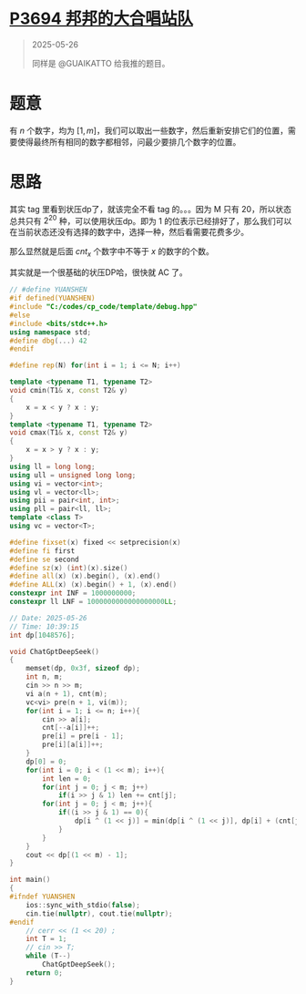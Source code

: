 # [P3694 邦邦的大合唱站队](https://www.luogu.com.cn/problem/P3694)

> 2025-05-26
>
> 同样是 @GUAIKATTO 给我推的题目。

# 题意

有 $n$ 个数字，均为 $[1, m]$，我们可以取出一些数字，然后重新安排它们的位置，需要使得最终所有相同的数字都相邻，问最少要排几个数字的位置。

# 思路

其实 tag 里看到状压dp了，就该完全不看 tag 的。。。因为 M 只有 $20$，所以状态总共只有 $2^{20}$ 种，可以使用状压dp。即为 $1$ 的位表示已经排好了，那么我们可以在当前状态还没有选择的数字中，选择一种，然后看需要花费多少。

那么显然就是后面 $cnt_x$ 个数字中不等于 $x$ 的数字的个数。

其实就是一个很基础的状压DP哈，很快就 AC 了。

```cpp
// #define YUANSHEN
#if defined(YUANSHEN)
#include "C:/codes/cp_code/template/debug.hpp"
#else
#include <bits/stdc++.h>
using namespace std;
#define dbg(...) 42
#endif

#define rep(N) for(int i = 1; i <= N; i++)

template <typename T1, typename T2>
void cmin(T1& x, const T2& y)
{
    x = x < y ? x : y;
}
template <typename T1, typename T2>
void cmax(T1& x, const T2& y)
{
    x = x > y ? x : y;
}
using ll = long long;
using ull = unsigned long long;
using vi = vector<int>;
using vl = vector<ll>;
using pii = pair<int, int>;
using pll = pair<ll, ll>;
template <class T>
using vc = vector<T>;

#define fixset(x) fixed << setprecision(x)
#define fi first
#define se second
#define sz(x) (int)(x).size()
#define all(x) (x).begin(), (x).end()
#define ALL(x) (x).begin() + 1, (x).end()
constexpr int INF = 1000000000;
constexpr ll LNF = 1000000000000000000LL;

// Date: 2025-05-26
// Time: 10:39:15
int dp[1048576];

void ChatGptDeepSeek()
{
    memset(dp, 0x3f, sizeof dp);
    int n, m;
    cin >> n >> m;
    vi a(n + 1), cnt(m);
    vc<vi> pre(n + 1, vi(m));
    for(int i = 1; i <= n; i++){
        cin >> a[i];
        cnt[--a[i]]++;
        pre[i] = pre[i - 1];
        pre[i][a[i]]++;
    }
    dp[0] = 0;
    for(int i = 0; i < (1 << m); i++){
        int len = 0;
        for(int j = 0; j < m; j++)
            if(i >> j & 1) len += cnt[j];
        for(int j = 0; j < m; j++){
            if((i >> j & 1) == 0){
                dp[i ^ (1 << j)] = min(dp[i ^ (1 << j)], dp[i] + (cnt[j] - (pre[len + cnt[j]][j] - pre[len][j])));
            }
        }
    }
    cout << dp[(1 << m) - 1];
}

int main()
{
#ifndef YUANSHEN
    ios::sync_with_stdio(false);
    cin.tie(nullptr), cout.tie(nullptr);
#endif
    // cerr << (1 << 20) ;
    int T = 1;
    // cin >> T;
    while (T--)
        ChatGptDeepSeek();
    return 0;
}
```